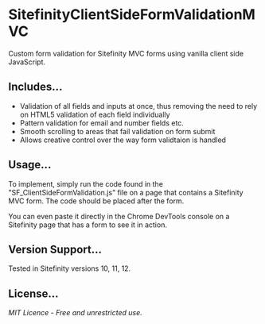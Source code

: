 # SitefinityClientSideFormValidationMVC
Custom form validation for Sitefinity MVC forms using vanilla client side JavaScript.

## Includes...

* Validation of all fields and inputs at once, thus removing the need to rely on HTML5 validation of each field individually
* Pattern validation for email and number fields etc.
* Smooth scrolling to areas that fail validation on form submit
* Allows creative control over the way form validtaion is handled

## Usage...

To implement, simply run the code found in the "SF_ClientSideFormValidation.js" file on a page that contains a Sitefinity MVC form. The code should be placed after the form.

You can even paste it directly in the Chrome DevTools console on a Sitefinity page that has a form to see it in action.

## Version Support...

Tested in Sitefinity versions 10, 11, 12.

## License...

*MIT Licence - Free and unrestricted use.*
